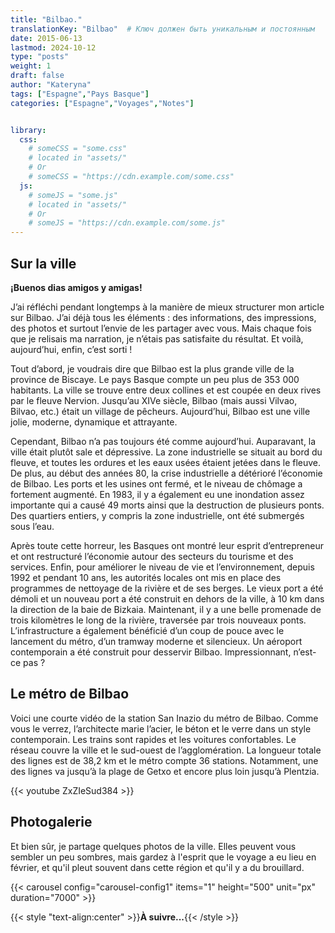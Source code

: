 ```yaml
---
title: "Bilbao."
translationKey: "Bilbao"  # Ключ должен быть уникальным и постоянным
date: 2015-06-13
lastmod: 2024-10-12
type: "posts"
weight: 1
draft: false
author: "Kateryna"
tags: ["Espagne","Pays Basque"]
categories: ["Espagne","Voyages","Notes"]


library:
  css:
    # someCSS = "some.css"
    # located in "assets/"
    # Or
    # someCSS = "https://cdn.example.com/some.css"
  js:
    # someJS = "some.js"
    # located in "assets/"
    # Or
    # someJS = "https://cdn.example.com/some.js"
---
```

## Sur la ville

**¡Buenos dias amigos y amigas!**

J’ai réfléchi pendant longtemps à la manière de mieux structurer mon article sur Bilbao. J’ai déjà tous les éléments : des informations, des impressions, des photos et surtout l’envie de les partager avec vous. Mais chaque fois que je relisais ma narration, je n’étais pas satisfaite du résultat. Et voilà, aujourd’hui, enfin, c’est sorti !

Tout d’abord, je voudrais dire que Bilbao est la plus grande ville de la province de Biscaye. Le pays Basque compte un peu plus de 353 000 habitants. La ville se trouve entre deux collines et est coupée en deux rives par le fleuve Nervion. Jusqu’au XIVe siècle, Bilbao (mais aussi Vilvao, Bilvao, etc.) était un village de pêcheurs. Aujourd’hui, Bilbao est une ville jolie, moderne, dynamique et attrayante.

Cependant, Bilbao n’a pas toujours été comme aujourd’hui. Auparavant, la ville était plutôt sale et dépressive. La zone industrielle se situait au bord du fleuve, et toutes les ordures et les eaux usées étaient jetées dans le fleuve. De plus, au début des années 80, la crise industrielle a détérioré l’économie de Bilbao. Les ports et les usines ont fermé, et le niveau de chômage a fortement augmenté. En 1983, il y a également eu une inondation assez importante qui a causé 49 morts ainsi que la destruction de plusieurs ponts. Des quartiers entiers, y compris la zone industrielle, ont été submergés sous l’eau.

Après toute cette horreur, les Basques ont montré leur esprit d’entrepreneur et ont restructuré l’économie autour des secteurs du tourisme et des services. Enfin, pour améliorer le niveau de vie et l’environnement, depuis 1992 et pendant 10 ans, les autorités locales ont mis en place des programmes de nettoyage de la rivière et de ses berges. Le vieux port a été démoli et un nouveau port a été construit en dehors de la ville, à 10 km dans la direction de la baie de Bizkaia. Maintenant, il y a une belle promenade de trois kilomètres le long de la rivière, traversée par trois nouveaux ponts. L’infrastructure a également bénéficié d’un coup de pouce avec le lancement du métro, d’un tramway moderne et silencieux. Un aéroport contemporain a été construit pour desservir Bilbao. Impressionnant, n’est-ce pas ?

## Le métro de Bilbao

Voici une courte vidéo de la station San Inazio du métro de Bilbao. Comme vous le verrez, l’architecte marie l’acier, le béton et le verre dans un style contemporain. Les trains sont rapides et les voitures confortables. Le réseau couvre la ville et le sud-ouest de l’agglomération. La longueur totale des lignes est de 38,2 km et le métro compte 36 stations. Notamment, une des lignes va jusqu’à la plage de Getxo et encore plus loin jusqu’à Plentzia.

{{< youtube ZxZIeSud384 >}}

## Photogalerie

Et bien sûr, je partage quelques photos de la ville. Elles peuvent vous sembler un peu sombres, mais gardez à l'esprit que le voyage a eu lieu en février, et qu'il pleut souvent dans cette région et qu'il y a du brouillard.

<!-- Первая карусель -->
{{< carousel config="carousel-config1" items="1" height="500" unit="px" duration="7000" >}}


{{< style "text-align:center" >}}**À suivre...**{{< /style >}}